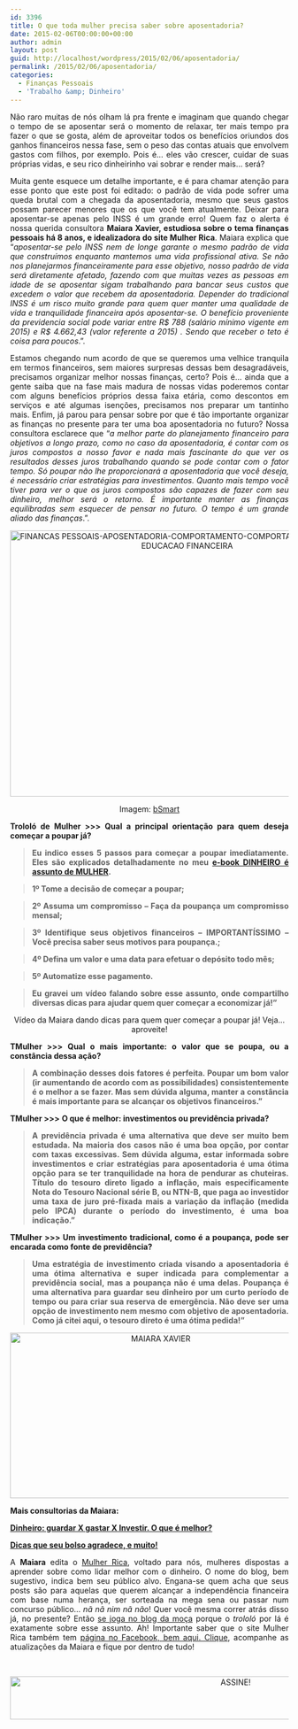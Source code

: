 ```yaml
---
id: 3396
title: O que toda mulher precisa saber sobre aposentadoria?
date: 2015-02-06T00:00:00+00:00
author: admin
layout: post
guid: http://localhost/wordpress/2015/02/06/aposentadoria/
permalink: /2015/02/06/aposentadoria/
categories:
  - Finanças Pessoais
  - 'Trabalho &amp; Dinheiro'
---
```

<p align="justify">
  Não raro muitas de nós olham lá pra frente e imaginam que quando chegar o tempo de se aposentar será o momento de relaxar, ter mais tempo pra fazer o que se gosta, além de aproveitar todos os benefícios oriundos dos ganhos financeiros nessa fase, sem o peso das contas atuais que envolvem gastos com filhos, por exemplo. Pois é… eles vão crescer, cuidar de suas próprias vidas, e seu rico dinheirinho vai sobrar e render mais… será?
</p>

<p align="justify">
  Muita gente esquece um detalhe importante, e é para chamar atenção para esse ponto que este post foi editado: o padrão de vida pode sofrer uma queda brutal com a chegada da aposentadoria, mesmo que seus gastos possam parecer menores que os que você tem atualmente. Deixar para aposentar-se apenas pelo INSS é um grande erro! Quem faz o alerta é nossa querida consultora <strong>Maiara Xavier, estudiosa sobre o tema finanças pessoais há 8 anos, e idealizadora do site Mulher Rica</strong>. Maiara explica que “<em>aposentar-se pelo INSS nem de longe garante o mesmo padrão de vida que construímos enquanto mantemos uma vida profissional ativa. Se não nos planejarmos financeiramente para esse objetivo, nosso padrão de vida será diretamente afetado, fazendo com que muitas vezes as pessoas em idade de se aposentar sigam trabalhando para bancar seus custos que excedem o valor que recebem da aposentadoria. Depender do tradicional INSS é um risco muito grande para quem quer manter uma qualidade de vida e tranquilidade financeira após aposentar-se. O benefício proveniente da previdencia social pode variar entre R$ 788 (salário mínimo vigente em 2015) e R$ 4.662,43 (valor referente a 2015) . Sendo que receber o teto é coisa para poucos</em>.”.
</p>

<p align="justify">
  Estamos chegando num acordo de que se queremos uma velhice tranquila em termos financeiros, sem maiores surpresas dessas bem desagradáveis, precisamos organizar melhor nossas finanças, certo? Pois é… ainda que a gente saiba que na fase mais madura de nossas vidas poderemos contar com alguns benefícios próprios dessa faixa etária, como descontos em serviços e até algumas isenções, precisamos nos preparar um tantinho mais. Enfim, já parou para pensar sobre por que é tão importante organizar as finanças no presente para ter uma boa aposentadoria no futuro? Nossa consultora esclarece que “<em>a melhor parte do planejamento financeiro para objetivos a longo prazo, como no caso da aposentadoria, é contar com os juros compostos a nosso favor e nada mais fascinante do que ver os resultados desses juros trabalhando quando se pode contar com o fator tempo. Só poupar não lhe proporcionará a aposentadoria que você deseja, é necessário criar estratégias para investimentos. Quanto mais tempo você tiver para ver o que os juros compostos são capazes de fazer com seu dinheiro, melhor será o retorno. É importante manter as finanças equilibradas sem esquecer de pensar no futuro. O tempo é um grande aliado das finanças</em>.”.
</p>

<p align="center">
  <a href="http://www.trololodemulher.com.br/blog/wp-content/uploads/2015/02/FINANCAS-PESSOAIS-APOSENTADORIA-COMPORTAMENTO-COMPORTAMENTO-FEMININO-EDUCACAO-FINANCEIRA.jpg"><img class="alignnone size-full wp-image-10771" src="http://www.trololodemulher.com.br/blog/wp-content/uploads/2015/02/FINANCAS-PESSOAIS-APOSENTADORIA-COMPORTAMENTO-COMPORTAMENTO-FEMININO-EDUCACAO-FINANCEIRA.jpg" alt="FINANCAS PESSOAIS-APOSENTADORIA-COMPORTAMENTO-COMPORTAMENTO FEMININO-EDUCACAO FINANCEIRA" width="640" height="481" /></a>
</p>

<p align="center">
  Imagem: <a href="http://www.bsmartguide.com/learn/how-to-manage-your-money/1005-3-retirement-planning-questions-for-millennial-women.html" target="_blank">bSmart</a>
</p>

<p align="justify">
  <strong>Trololó de Mulher >>> Qual a principal orientação para quem deseja começar a poupar já?</strong>
</p>

> <p align="justify">
>   <strong>Eu indico esses 5 passos para começar a poupar imediatamente. Eles são explicados detalhadamente no meu </strong><a href="http://www.mulher-rica.com.br/ebook-dinheiro-assunto-de-mulher/" target="_blank"><strong>e-book DINHEIRO é assunto de MULHER</strong></a><strong>.</strong>
> </p>

> <p align="justify">
>   <strong>1º Tome a decisão de começar a poupar;</strong>
> </p>

> <p align="justify">
>   <strong>2º Assuma um compromisso &#8211; Faça da poupança um compromisso mensal;</strong>
> </p>

> <p align="justify">
>   <strong>3º Identifique seus objetivos financeiros – IMPORTANTÍSSIMO – Você precisa saber seus motivos para poupança.;</strong>
> </p>

> <p align="justify">
>   <strong>4º Defina um valor e uma data para efetuar o depósito todo mês;</strong>
> </p>

> <p align="justify">
>   <strong>5º Automatize esse pagamento.</strong>
> </p>

> <p align="justify">
>   <strong>Eu gravei um vídeo falando sobre esse assunto, onde compartilho diversas dicas para ajudar quem quer começar a economizar já!”</strong>
> </p>

<p align="center">
</p>

<p align="center">
  Vídeo da Maiara dando dicas para quem quer começar a poupar já! Veja… aproveite!
</p>

<p align="justify">
  <b>TMulher >>> Qual o mais importante: o valor que se poupa, ou a constância dessa ação?</b>
</p>

> <p align="justify">
>   <strong>A combinação desses dois fatores é perfeita. Poupar um bom valor (ir aumentando de acordo com as possibilidades) consistentemente é o melhor a se fazer. Mas sem dúvida alguma, manter a constância é mais importante para se alcançar os objetivos financeiros.”</strong>
> </p>

<p align="justify">
  <strong>TMulher >>></strong> <b>O que é melhor: investimentos ou previdência privada?</b>
</p>

> <p align="justify">
>   <strong>A previdência privada é uma alternativa que deve ser muito bem estudada. Na maioria dos casos não é uma boa opção, por contar com taxas excessivas. Sem dúvida alguma, estar informada sobre investimentos e criar estratégias para aposentadoria é uma ótima opção para se ter tranquilidade na hora de pendurar as chuteiras. Título do tesouro direto ligado a inflação, mais especificamente Nota do Tesouro Nacional série B, ou NTN-B, que paga ao investidor uma taxa de juro pré-fixada mais a variação da inflação (medida pelo IPCA) durante o período do investimento, é uma boa indicação.”</strong>
> </p>

<p align="justify">
  <b>TMulher >>> Um investimento tradicional, como é a poupança, pode ser encarada como fonte de previdência?</b>
</p>

> <p align="justify">
>   <strong>Uma estratégia de investimento criada visando a aposentadoria é uma ótima alternativa e super indicada para complementar a previdência social, mas a poupança não é uma delas. Poupança é uma alternativa para guardar seu dinheiro por um curto período de tempo ou para criar sua reserva de emergência. Não deve ser uma opção de investimento nem mesmo com objetivo de aposentadoria. Como já citei aqui, o tesouro direto é uma ótima pedida!”</strong>
> </p>

<p align="center">
  <a href="http://www.trololodemulher.com.br/blog/wp-content/uploads/2012/11/MAIARA-XAVIER.png"><img class="alignnone size-full wp-image-9333" src="http://www.trololodemulher.com.br/blog/wp-content/uploads/2012/11/MAIARA-XAVIER.png" alt="MAIARA XAVIER" width="529" height="299" /></a>
</p>

<p align="justify">
  <strong>Mais consultorias da Maiara:</strong>
</p>

<p align="justify">
  <a href="http://www.trololodemulher.com.br/2014/07/18/dinheiro-educacao-financeira/" target="_blank"><strong>Dinheiro: guardar X gastar X Investir. O que é melhor?</strong></a>
</p>

<p align="justify">
  <a href="http://www.trololodemulher.com.br/2012/11/16/financas-pessoais/" target="_blank"><strong>Dicas que seu bolso agradece, e muito!</strong></a>
</p>

<p align="justify">
  A <strong>Maiara</strong> edita o <a href="http://www.mulher-rica.com.br/" target="_blank">Mulher Rica</a>, voltado para nós, mulheres dispostas a aprender sobre como lidar melhor com o dinheiro. O nome do blog, bem sugestivo, indica bem seu público alvo. Engana-se quem acha que seus posts são para aquelas que querem alcançar a independência financeira com base numa herança, ser sorteada na mega sena ou passar num concurso público… <em>nã nã nim nã não</em>! Quer você mesma correr atrás disso já, no presente? Então <a href="http://www.mulher-rica.com.br/" target="_blank">se joga no blog da moça</a> porque o<em> trololó</em> por lá é exatamente sobre esse assunto. Ah! Importante saber que o site Mulher Rica também tem <a href="https://www.facebook.com/mulherica?ref=ts&fref=ts" target="_blank">página no Facebook, bem aqui. Clique</a>, acompanhe as atualizações da Maiara e fique por dentro de tudo!
</p>

&nbsp;

<p align="center">
  <a href="http://feedburner.google.com/fb/a/mailverify?uri=blogbichafemea&loc=pt_BR" target="_blank"><img class="alignnone size-full wp-image-10439" src="http://www.trololodemulher.com.br/blog/wp-content/uploads/2014/09/ASSINE.png" alt="ASSINE!" width="800" height="78" /></a>
</p>

&nbsp;

&nbsp;
